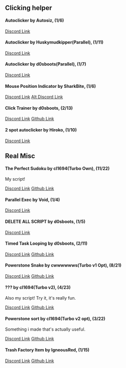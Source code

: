 ## Clicking helper
#### Autoclicker by Autosiz, (1/6)

[Discord Link](https://discord.com/channels/488444879836413975/850425171059933272/850435011081535548)

#### Autoclicker by Huskymudkipper(Parallel), (1/11)

[Discord Link](https://discord.com/channels/488444879836413975/850425171059933272/850435464292990977)

#### Autoclicker by d0sboots(Parallel), (1/7)
[Discord Link](https://discord.com/channels/488444879836413975/850425171059933272/854619640814501899)

#### Mouse Position Indicator by SharkBite, (1/6)
[Discord Link](https://discord.com/channels/488444879836413975/850425171059933272/865349727783878666)
[Alt Discord Link](https://discord.com/channels/488444879836413975/783731338304946217/819014904157306940)

#### Click Trainer by d0sboots, (2/13)
[Discord Link](https://discord.com/channels/488444879836413975/850425171059933272/867712550694420520)
[Github Link](https://github.com/d0sboots/PerfectTower#button-coordinate-finder)

#### 2 spot autoclicker by Hiroko, (1/10)
[Discord Link](https://discord.com/channels/488444879836413975/850425171059933272/890859290259251260)

## Real Misc
#### The Perfect Sudoku by cl1694(Turbo Own), (11/22)
My script!

[Discord Link](https://discord.com/channels/488444879836413975/850425171059933272/850536025780256799)
[Github Link](https://github.com/cl1694/My-TPT2-scripts/tree/main/Miscellaneous/The%20Perfect%20Sudoku)

#### Parallel Exec by Void, (1/4)
[Discord Link](https://discord.com/channels/488444879836413975/850425171059933272/854782715370668032)

#### DELETE ALL SCRIPT by d0sboots, (1/5)
[Discord Link](https://discord.com/channels/488444879836413975/850425171059933272/864816650938613800)

#### Timed Task Looping by d0sboots, (2/11)
[Discord Link](https://discord.com/channels/488444879836413975/850425171059933272/887250032221356062)
[Github Link](https://github.com/d0sboots/PerfectTower/blob/main/README.md#timed-task-looping)

#### Powerstone Snake by cwwwwwws(Turbo v1 Opt), (8/21)
[Discord Link](https://discord.com/channels/488444879836413975/850425171059933272/888028710714871821)
[Github Link](https://github.com/c6ws/tpt2/blob/main/powerstonesnake/README.md)

#### ??? by cl1694(Turbo v2), (4/23)
Also my script! Try it, it's really fun.

[Discord Link](https://discord.com/channels/488444879836413975/850425171059933272/893704466681974834)
[Github Link](https://github.com/cl1694/My-TPT2-scripts/blob/main/Miscellaneous/YASPTDRS/README.md)

#### Powerstone sort by cl1694(Turbo v2 opt), (3/22)
Something i made that's actually useful.

[Discord Link](https://discord.com/channels/488444879836413975/850425171059933272/901461967812845658)
[Github Link](https://github.com/cl1694/My-TPT2-scripts/blob/main/Miscellaneous/Powerstone%20sort/README.md)

#### Trash Factory Item by IgneousRed, (1/15)
[Discord Link](https://discord.com/channels/488444879836413975/850425171059933272/908725360689025044)
[Github Link](https://github.com/IgneousRed/PerfectTower#trash)
